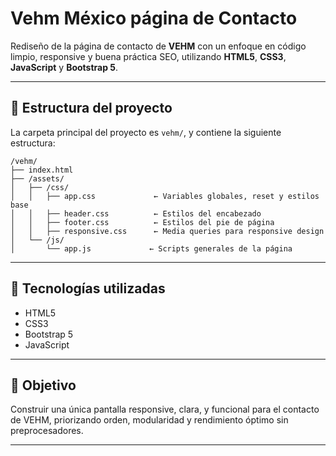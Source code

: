 # Vehm México página de Contacto

Rediseño de la página de contacto de **VEHM** con un enfoque en código limpio, responsive y buena práctica SEO, utilizando **HTML5**, **CSS3**, **JavaScript** y **Bootstrap 5**.

---

## 📁 Estructura del proyecto

La carpeta principal del proyecto es `vehm/`, y contiene la siguiente estructura:

```
/vehm/
├── index.html
├── /assets/
│   ├── /css/
│   │   ├── app.css             ← Variables globales, reset y estilos base
│   │   ├── header.css          ← Estilos del encabezado
│   │   ├── footer.css          ← Estilos del pie de página
│   │   ├── responsive.css      ← Media queries para responsive design
│   └── /js/
│       └── app.js             ← Scripts generales de la página
```
---

## 📌 Tecnologías utilizadas

- HTML5
- CSS3
- Bootstrap 5
- JavaScript

---

## 🚀 Objetivo

Construir una única pantalla responsive, clara, y funcional para el contacto de VEHM, priorizando orden, modularidad y rendimiento óptimo sin preprocesadores.

---

